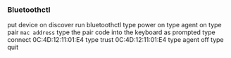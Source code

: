### Bluetoothctl

put device on discover
run bluetoothctl
type power on
type agent on
type pair `mac address`
type the pair code into the keyboard as prompted
type connect 0C:4D:12:11:01:E4
type trust 0C:4D:12:11:01:E4
type agent off
type quit

